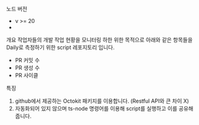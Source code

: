 노드 버전

- v >= 20
-

개요
작업자들의 개발 작업 현황을 모니터링 하한 위한 목적으로 아래와 같은 항목들을 Daily로 측정하기 위한 script 레포지토리 입니다.

- PR 커밋 수
- PR 생성 수
- PR 사이클

특징

1. github에서 제공하는 Octokit 패키지를 이용합니다. (Restful API와 큰 차이 X)
2. 자동화되어 있지 않으며 ts-node 명령어를 이용해 script를 실행하고 이를 공유해줍니다.
